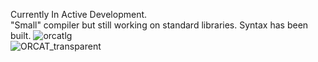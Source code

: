 Currently In Active Development.</br>
"Small" compiler but still working on standard libraries. Syntax has been built.
![orcatlg](https://github.com/user-attachments/assets/ea6a395c-a442-4f70-b163-2bb42841634c) </br>
![ORCAT_transparent](https://github.com/user-attachments/assets/6d6430fc-0add-4efb-9693-37466af5d7cf)
